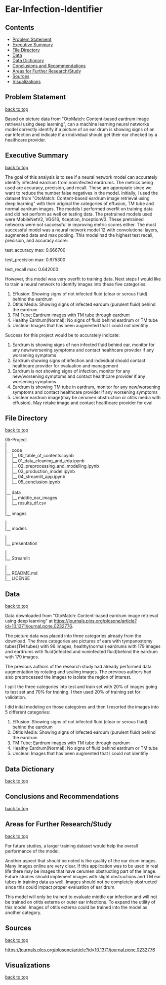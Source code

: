 # Ear-Infection-Identifier

## Contents
 - [Problem Statement](#Problem-Statement)
 - [Executive Summary](#Executive-Summary)
 - [File Directory](#File-Directory)
 - [Data](#Data)
 - [Data Dictionary](#Data-Dictionary)
 - [Conclusions and Recommendations](#Conclusions-and-Recommendations)
 - [Areas for Further Research/Study](#Areas-for-Further-Research/Study)
 - [Sources](#Sources)
 - [Visualizations](#Visualizations)


## Problem Statement
[back to top](#Ear-Infection-Identifier)

Based on picture data from "OtoMatch: Content-based eardrum image retrieval using deep learning", can a machine learning neural networks model correctly identify if a picture of an ear drum is showing signs of an ear infection and indicate if an individual should get their ear checked by a healthcare provider. 



## Executive Summary
[back to top](#Ear-Infection-Identifier)

The goal of this analysis is to see if a neural network model can accurately identify infected eardrum from noninfected eardrums. The metrics being used are accuracy, precision, and recall. These are appropiate since we want to reduce the number false negatives in the model. Initially, I used the dataset from  "OtoMatch: Content-based eardrum image retrieval using deep learning" with their original the categories of effusion, TM tube and normal eardrum images. The models I performed overfit on training data and did not perform as well on testing data. The pretrained models used were MobileNetV2, VGG16, Xception, InceptionV3. These pretrained networks were not successful in improving metric scores either. The most successful model was a neural network model 12 with convolutional layers, augmented data and max pooling. This model had the highest test recall, precision, and accuracy score: 

test_accuracy max: 0.666700

test_precision max: 0.675300

test_recall max: 0.642000

However, this model was very overfit to training data. Next steps I would like to train a neural network to identify images into these five categories:

1) Effusion: Showing signs of not infected fluid (clear or serous fluid) behind the eardrum
2) Otitis Media: Showing signs of infected eardum (purulent fluid) behind the eardrum
3) TM Tube: Eardrum images with TM tube through eardrum
4) Healthy Eardrum(Normal): No signs of fluid behind eardrum or TM tube
5) Unclear: Images that has been augmented that I could not identifiy


Success for this project would be to accurately indicate:

1) Eardrum is showing signs of non infected fluid behind ear, monitor for any new/worsening symptoms and contact healthcare provider if any worsening symptoms 
2) Eardrum showing signs of infection and individual should contact healthcare provider for evaluation and management
3) Eardrum is not showing signs of infection, monitor for any new/worsening symptoms and contact healthcare provider if any worsening symptoms 
4) Eardrum is showing TM tube in eardrum, monitor for any new/worsening symptoms and contact healthcare provider if any worsening symptoms 
5) Unclear eardrum image(may be cerumen obstruction or otitis media with effusion). May retake image and contact healthcare provider for eval

## File Directory
[back to top](#Ear-Infection-Identifier)

05-Project<br />
|<br />
|__ code<br />
|&nbsp;&nbsp;&nbsp;&nbsp;|__ 00_table_of_contents.ipynb <br />
|&nbsp;&nbsp;&nbsp;&nbsp;|__ 01_data_cleaning_and_eda.ipynb <br />
|&nbsp;&nbsp;&nbsp;&nbsp;|__ 02_preprocessing_and_modelling.ipynb <br />
|&nbsp;&nbsp;&nbsp;&nbsp;|__ 03_production_model.ipynb <br />
|&nbsp;&nbsp;&nbsp;&nbsp;|__ 04_streamlit_app.ipynb <br />
|&nbsp;&nbsp;&nbsp;&nbsp;|__ 05_conclusion.ipynb <br />
|<br />
|__ data <br />
|&nbsp;&nbsp;&nbsp;&nbsp;|__ middle_ear_images <br />
|&nbsp;&nbsp;&nbsp;&nbsp;|__ results_df.csv <br />
|<br />
|__ images <br />

|<br />
|__ models <br />

|<br />
|__ presentation <br />

|<br />
|__ Streamlit <br />

|<br />
|__ README.md <br />
|__ LICENSE <br />


## Data
[back to top](#Ear-Infection-Identifier)

Data downloaded from "OtoMatch: Content-based eardrum image retrieval using deep learning" at https://journals.plos.org/plosone/article?id=10.1371/journal.pone.0232776.

The picture data was placed into three categories already from the download. The three categories are pictures of ears with tympanostomy tubes(TM tubes) with 96 images, healthy(normal) eardrums with 179 images and eardrums with fluid(infected and noninfected fluid)behind the eardrum with 179 images.

The previous authors of the research study had already performed data augmentation by rotating and scaling images. The previous authors had also preprocessed the images to isolate the region of interest.

I split the three categories into test and train set with 20% of images going to test set and 70% for training. I then used 20% of training set for validation. 

I did inital modeling on those categoires and then I resorted the images into 5 different categories:

1) Effusion: Showing signs of not infected fluid (clear or serous fluid) behind the eardrum
2) Otitis Media: Showing signs of infected eardum (purulent fluid) behind the eardrum
3) TM Tube: Eardrum images with TM tube through eardrum
4) Healthy Eardrum(Normal): No signs of fluid behind eardrum or TM tube
5) Unclear: Images that has been augmented that I could not identifiy


## Data Dictionary
[back to top](#Ear-Infection-Identifier)



## Conclusions and Recommendations
[back to top](#Ear-Infection-Identifier)


## Areas for Further Research/Study
[back to top](#Ear-Infection-Identifier)

For future studies, a larger training dataset would help the overall performance of the model. 

Another aspect that should be noted is the quality of the ear drum images. Many images online are very clear. If this application was to be used in real life there may be images that have cerumen obstructing part of the image. Future studies should implement images with slight obstructions and TM ear tubes in training data as well. Images should not be completely obstructed since this could impact proper evaluation of ear drum. 

This model will only be trained to evaluate middle ear infection and will not be trained on otitis externa or outer ear infections. To expand the utility of this model. Images of otitis externa could be trained into the model as another category.

## Sources
[back to top](#Ear-Infection-Identifier)

https://journals.plos.org/plosone/article?id=10.1371/journal.pone.0232776

## Visualizations
[back to top](#Ear-Infection-Identifier)

